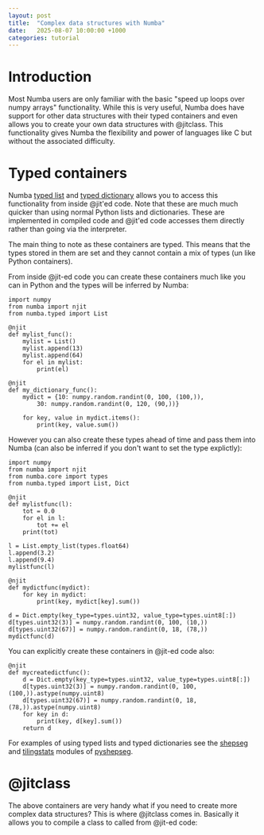 ```yaml
---
layout: post
title:  "Complex data structures with Numba"
date:   2025-08-07 10:00:00 +1000
categories: tutorial
---
```


# Introduction

Most Numba users are only familiar with the basic "speed up loops over
numpy arrays" functionality. While this is very useful, Numba does
have support for other data structures with their typed containers
and even allows you to create your own data structures with @jitclass.
This functionality gives Numba the flexibility and power of languages
like C but without the associated difficulty.

# Typed containers

Numba [typed list](https://numba.pydata.org/numba-doc/dev/reference/pysupported.html#typed-list)
and [typed dictionary](
https://numba.pydata.org/numba-doc/dev/reference/pysupported.html#typed-dict)
allows you to access this functionality from inside @jit'ed code. Note that
these are much much quicker than using normal Python lists and dictionaries. These
are implemented in compiled code and @jit'ed code accesses them directly rather
than going via the interpreter.

The main thing to note as these containers are typed. This means that the types
stored in them are set and they cannot contain a mix of types (un like Python containers).

From inside @jit-ed code you can create these containers much like you can in 
Python and the types will be inferred by Numba:

```
import numpy
from numba import njit
from numba.typed import List

@njit
def mylist_func():
    mylist = List()
    mylist.append(13)
    mylist.append(64)
    for el in mylist:
        print(el)

@njit
def my_dictionary_func():
    mydict = {10: numpy.random.randint(0, 100, (100,)),
        30: numpy.random.randint(0, 120, (90,))}
        
    for key, value in mydict.items():
        print(key, value.sum())
```

However you can also create these types ahead of time and pass them into Numba
(can also be inferred if you don't want to set the type explictly):

```
import numpy
from numba import njit
from numba.core import types
from numba.typed import List, Dict

@njit
def mylistfunc(l):
    tot = 0.0
    for el in l:
        tot += el
    print(tot)

l = List.empty_list(types.float64)
l.append(3.2)
l.append(9.4)
mylistfunc(l)

@njit
def mydictfunc(mydict):
    for key in mydict:
        print(key, mydict[key].sum())

d = Dict.empty(key_type=types.uint32, value_type=types.uint8[:])
d[types.uint32(3)] = numpy.random.randint(0, 100, (10,))
d[types.uint32(67)] = numpy.random.randint(0, 18, (78,))
mydictfunc(d)
```

You can explicitly create these containers in @jit-ed code also:

```
@njit
def mycreatedictfunc():
    d = Dict.empty(key_type=types.uint32, value_type=types.uint8[:])
    d[types.uint32(3)] = numpy.random.randint(0, 100, (100,)).astype(numpy.uint8)
    d[types.uint32(67)] = numpy.random.randint(0, 18, (78,)).astype(numpy.uint8)
    for key in d:
        print(key, d[key].sum())
    return d
```

For examples of using typed lists and typed dictionaries see the [shepseg](https://github.com/ubarsc/pyshepseg/blob/master/pyshepseg/shepseg.py) and 
[tilingstats](https://github.com/ubarsc/pyshepseg/blob/master/pyshepseg/tilingstats.py)
modules of [pyshepseg](https://github.com/ubarsc/pyshepseg).

# @jitclass

The above containers are very handy what if you need to create more complex data structures?
This is where @jitclass comes in. Basically it allows you to compile a class to called from 
@jit-ed code:

```

```

